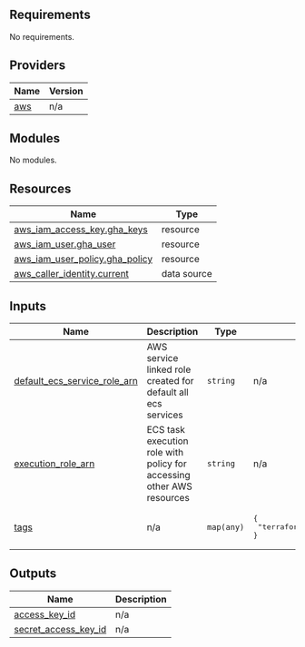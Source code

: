## Requirements

No requirements.

## Providers

| Name | Version |
|------|---------|
| <a name="provider_aws"></a> [aws](#provider\_aws) | n/a |

## Modules

No modules.

## Resources

| Name | Type |
|------|------|
| [aws_iam_access_key.gha_keys](https://registry.terraform.io/providers/hashicorp/aws/latest/docs/resources/iam_access_key) | resource |
| [aws_iam_user.gha_user](https://registry.terraform.io/providers/hashicorp/aws/latest/docs/resources/iam_user) | resource |
| [aws_iam_user_policy.gha_policy](https://registry.terraform.io/providers/hashicorp/aws/latest/docs/resources/iam_user_policy) | resource |
| [aws_caller_identity.current](https://registry.terraform.io/providers/hashicorp/aws/latest/docs/data-sources/caller_identity) | data source |

## Inputs

| Name | Description | Type | Default | Required |
|------|-------------|------|---------|:--------:|
| <a name="input_default_ecs_service_role_arn"></a> [default\_ecs\_service\_role\_arn](#input\_default\_ecs\_service\_role\_arn) | AWS service linked role created for default all ecs services | `string` | n/a | yes |
| <a name="input_execution_role_arn"></a> [execution\_role\_arn](#input\_execution\_role\_arn) | ECS task execution role with policy for accessing other AWS resources | `string` | n/a | yes |
| <a name="input_tags"></a> [tags](#input\_tags) | n/a | `map(any)` | <pre>{<br>  "terraform_managed": "true"<br>}</pre> | no |

## Outputs

| Name | Description |
|------|-------------|
| <a name="output_access_key_id"></a> [access\_key\_id](#output\_access\_key\_id) | n/a |
| <a name="output_secret_access_key_id"></a> [secret\_access\_key\_id](#output\_secret\_access\_key\_id) | n/a |
